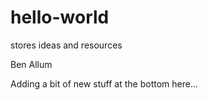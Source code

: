 # hello-world
stores ideas and resources

Ben Allum

Adding a bit of new stuff at the bottom here...
